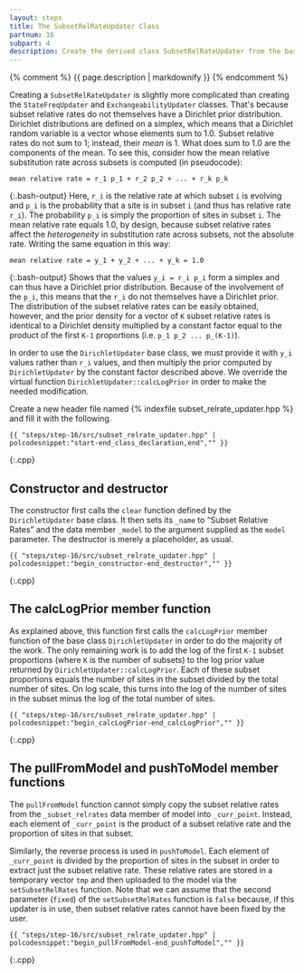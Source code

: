 ```yaml
---
layout: steps
title: The SubsetRelRateUpdater Class
partnum: 16
subpart: 4
description: Create the derived class SubsetRelRateUpdater from the base class DirichletUpdater. 
---
```

{% comment %}
{{ page.description | markdownify }}
{% endcomment %}

Creating a `SubsetRelRateUpdater` is slightly more complicated than creating the `StateFreqUpdater` and `ExchangeabilityUpdater` classes. That's because subset relative rates do not themselves have a Dirichlet prior distribution. Dirichlet distributions are defined on a simplex, which means that a Dirichlet random variable is a vector whose elements sum to 1.0. Subset relative rates do not sum to 1; instead, their _mean_ is 1. What does sum to 1.0 are the components of the mean. To see this, consider how the mean relative substitution rate across subsets is computed (in pseudocode):
~~~~~~
mean relative rate = r_1 p_1 + r_2 p_2 + ... + r_k p_k
~~~~~~
{:.bash-output}
Here, `r_i` is the relative rate at which subset `i` is evolving and `p_i` is the probability that a site is in subset `i` (and thus has relative rate `r_i`). The probability `p_i` is simply the proportion of sites in subset `i`. The mean relative rate equals 1.0, by design, because subset relative rates affect the _heterogeneity_ in substitution rate across subsets, not the absolute rate. Writing the same equation in this way:
~~~~~~
mean relative rate = y_1 + y_2 + ... + y_k = 1.0
~~~~~~
{:.bash-output}
Shows that the values `y_i = r_i p_i` form a simplex and can thus have a Dirichlet prior distribution. Because of the involvement of the `p_i`, this means that the `r_i` do not themselves have a Dirichlet prior. The distribution of the subset relative rates can be easily obtained, however, and the prior density for a vector of `K` subset relative rates is identical to a Dirichlet density multiplied by a constant factor equal to the product of the first `K-1` proportions (i.e. `p_1 p_2 ... p_(K-1)`). 

In order to use the `DirichletUpdater` base class, we must provide it with `y_i` values rather than `r_i` values, and then multiply the prior computed by `DirichletUpdater` by the constant factor described above. We override the virtual function `DirichletUpdater::calcLogPrior` in order to make the needed modification.

Create a new header file named {% indexfile subset_relrate_updater.hpp %} and fill it with the following.
~~~~~~
{{ "steps/step-16/src/subset_relrate_updater.hpp" | polcodesnippet:"start-end_class_declaration,end","" }}
~~~~~~
{:.cpp}

## Constructor and destructor

The constructor first calls the `clear` function defined by the `DirichletUpdater` base class. It then sets its `_name` to “Subset Relative Rates” and the data member `_model` to the argument supplied as the `model` parameter. The destructor is merely a placeholder, as usual.
~~~~~~
{{ "steps/step-16/src/subset_relrate_updater.hpp" | polcodesnippet:"begin_constructor-end_destructor","" }}
~~~~~~
{:.cpp}

## The calcLogPrior member function

As explained above, this function first calls the `calcLogPrior` member function of the base class `DirichletUpdater` in order to do the majority of the work. The only remaining work is to add the log of the first `K-1` subset proportions (where `K` is the number of subsets) to the log prior value returned by `DirichletUpdater::calcLogPrior`. Each of these subset proportions equals the number of sites in the subset divided by the total number of sites. On log scale, this turns into the log of the number of sites in the subset minus the log of the total number of sites.
~~~~~~
{{ "steps/step-16/src/subset_relrate_updater.hpp" | polcodesnippet:"begin_calcLogPrior-end_calcLogPrior","" }}
~~~~~~
{:.cpp}

## The pullFromModel and pushToModel member functions

The `pullFromModel` function cannot simply copy the subset relative rates from the `_subset_relrates` data member of model into `_curr_point`. Instead, each element of `_curr_point` is the product of a subset relative rate and the proportion of sites in that subset.

Similarly, the reverse process is used in `pushToModel`. Each element of `_curr_point` is divided by the proportion of sites in the subset in order to extract just the subset relative rate. These relative rates are stored in a temporary vector `tmp` and then uploaded to the model via the `setSubsetRelRates` function. Note that we can assume that the second parameter (`fixed`) of the `setSubsetRelRates` function is `false` because, if this updater is in use, then subset relative rates cannot have been fixed by the user.
~~~~~~
{{ "steps/step-16/src/subset_relrate_updater.hpp" | polcodesnippet:"begin_pullFromModel-end_pushToModel","" }}
~~~~~~
{:.cpp}
